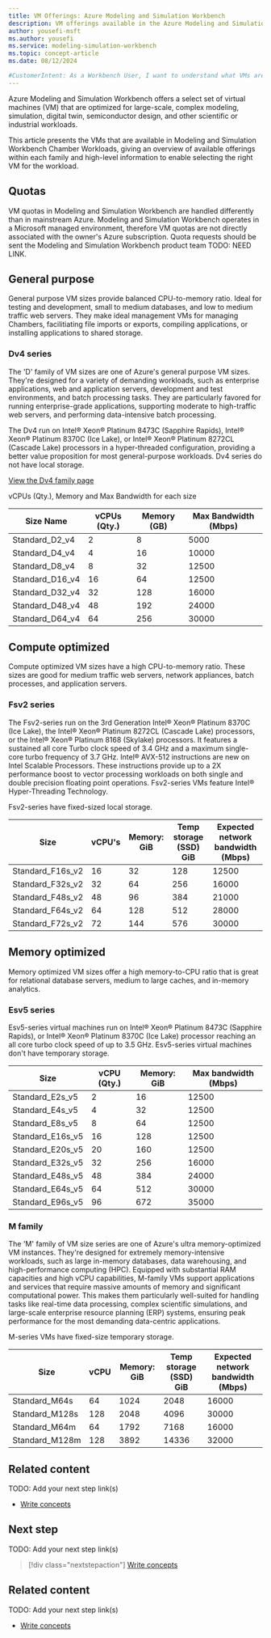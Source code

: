```yaml
---
title: VM Offerings: Azure Modeling and Simulation Workbench
description: VM offerings available in the Azure Modeling and Simulation Workbench
author: yousefi-msft
ms.author: yousefi
ms.service: modeling-simulation-workbench
ms.topic: concept-article
ms.date: 08/12/2024

#CustomerIntent: As a Workbench User, I want to understand what VMs are offered on the Azure Modeling and Simulation Workbench so that I can pick the right VM for my needs.
---
```


Azure Modeling and Simulation Workbench offers a select set of virtual machines (VM) that are optimized for  large-scale, complex modeling, simulation, digital twin, semiconductor design, and other scientific or industrial workloads.  

This article presents the VMs that are available in Modeling and Simulation Workbench Chamber Workloads, giving an overview of available offerings within each family and high-level information to enable selecting the right VM for the workload.

## Quotas

VM quotas in Modeling and Simulation Workbench are handled differently than in mainstream Azure.  Modeling and Simulation Workbench operates in a Microsoft managed environment, therefore VM quotas are not directly associated with the owner's Azure subscription.  Quota requests should be sent the Modeling and Simulation Workbench product team TODO: NEED LINK.

## General purpose

General purpose VM sizes provide balanced CPU-to-memory ratio. Ideal for testing and development, small to medium databases, and low to medium traffic web servers.  They make ideal management VMs for managing Chambers, facilitiating file imports or exports, compiling applications, or installing applications to shared storage.

### Dv4 series

The 'D' family of VM sizes are one of Azure's general purpose VM sizes. They're designed for a variety of demanding workloads, such as enterprise applications, web and application servers, development and test environments, and batch processing tasks. They are particularly favored for running enterprise-grade applications, supporting moderate to high-traffic web servers, and performing data-intensive batch processing.

The Dv4 run on Intel® Xeon® Platinum 8473C (Sapphire Rapids), Intel® Xeon® Platinum 8370C (Ice Lake), or Intel® Xeon® Platinum 8272CL (Cascade Lake) processors in a hyper-threaded configuration, providing a better value proposition for most general-purpose workloads.  Dv4 series do not have local storage.

[View the Dv4 family page](../virtual-machines/sizes/general-purpose/dv4-series.md)

vCPUs (Qty.), Memory and Max Bandwidth for each size

| Size Name | vCPUs (Qty.) | Memory (GB) | Max Bandwidth (Mbps) |
| --- | --- | --- | --- |
| Standard_D2_v4 | 2 | 8 | 5000 |
| Standard_D4_v4 | 4 | 16 | 10000 |
| Standard_D8_v4 | 8 | 32 | 12500 |
| Standard_D16_v4 | 16 | 64 | 12500 |
| Standard_D32_v4 | 32 | 128 | 16000 |
| Standard_D48_v4 | 48 | 192 | 24000 |
| Standard_D64_v4 | 64 | 256 | 30000 |

## Compute optimized

Compute optimized VM sizes have a high CPU-to-memory ratio. These sizes are good for medium traffic web servers, network appliances, batch processes, and application servers.

### Fsv2 series

The Fsv2-series run on the 3rd Generation Intel® Xeon® Platinum 8370C (Ice Lake), the Intel® Xeon® Platinum 8272CL (Cascade Lake) processors, or the Intel® Xeon® Platinum 8168 (Skylake) processors. It features a sustained all core Turbo clock speed of 3.4 GHz and a maximum single-core turbo frequency of 3.7 GHz. Intel® AVX-512 instructions are new on Intel Scalable Processors. These instructions provide up to a 2X performance boost to vector processing workloads on both single and double precision floating point operations. Fsv2-series VMs feature Intel® Hyper-Threading Technology.  

Fsv2-series have fixed-sized local storage.

| Size | vCPU's | Memory: GiB | Temp storage (SSD) GiB | Expected network bandwidth (Mbps) |
|---|---|---|---|---|
| Standard_F16s_v2 | 16 | 32  | 128 | 12500 |
| Standard_F32s_v2 | 32 | 64  | 256 | 16000 |
| Standard_F48s_v2 | 48 | 96  | 384 | 21000 |
| Standard_F64s_v2 | 64 | 128 | 512 | 28000 |
| Standard_F72s_v2 | 72 | 144 | 576 | 30000 |

## Memory optimized

Memory optimized VM sizes offer a high memory-to-CPU ratio that is great for relational database servers, medium to large caches, and in-memory analytics.

### Esv5 series

Esv5-series virtual machines run on Intel® Xeon® Platinum 8473C (Sapphire Rapids), or Intel® Xeon® Platinum 8370C (Ice Lake) processor reaching an all core turbo clock speed of up to 3.5 GHz.  Esv5-series virtual machines don't have temporary storage.

| Size | vCPU  (Qty.) | Memory: GiB | Max bandwidth (Mbps) |
|---|---|---|---|
| Standard_E2s_v5   | 2   | 16  | 12500 |
| Standard_E4s_v5   | 4   | 32  | 12500 |
| Standard_E8s_v5   | 8   | 64  | 12500 |
| Standard_E16s_v5  | 16  | 128 | 12500 |
| Standard_E20s_v5  | 20  | 160 | 12500 |
| Standard_E32s_v5  | 32  | 256 | 16000 |
| Standard_E48s_v5  | 48  | 384 | 24000 |
| Standard_E64s_v5  | 64  | 512 | 30000 |
| Standard_E96s_v5  | 96  | 672 | 35000 |

### M family

The 'M' family of VM size series are one of Azure's ultra memory-optimized VM instances. They're designed for extremely memory-intensive workloads, such as large in-memory databases, data warehousing, and high-performance computing (HPC). Equipped with substantial RAM capacities and high vCPU capabilities, M-family VMs support applications and services that require massive amounts of memory and significant computational power. This makes them particularly well-suited for handling tasks like real-time data processing, complex scientific simulations, and large-scale enterprise resource planning (ERP) systems, ensuring peak performance for the most demanding data-centric applications.

M-series VMs have fixed-size temporary storage.

| Size | vCPU | Memory: GiB | Temp storage (SSD) GiB | Expected network bandwidth (Mbps) |
|---|---|---|---|---|
| Standard_M64s  | 64  | 1024   | 2048  | 16000 |
| Standard_M128s | 128 | 2048   | 4096  | 30000 |
| Standard_M64m  | 64  | 1792   | 7168  | 16000 |
| Standard_M128m | 128 | 3892   | 14336 | 32000 |

## Related content

TODO: Add your next step link(s)

- [Write concepts](article-concept.md)

<!--
Remove all the comments in this template before you sign-off or merge to the main branch.
-->

<!-- 6. Next step/Related content ------------------------------------------------------------------------

Optional: You have two options for manually curated links in this pattern: Next step and Related
content. You don't have to use either, but don't use both. For Next step, provide one link to the
next step in a sequence. Use the blue box format For Related content provide 1-3 links. Include some
context so the customer can determine why they would click the link. Add a context sentence for the
following links.

-->
## Next step
TODO: Add your next step link(s)
> [!div class="nextstepaction"]
> [Write concepts](article-concept.md)

<!-- OR -->

## Related content
TODO: Add your next step link(s)
- [Write concepts](article-concept.md)
